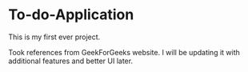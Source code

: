 # To-do-Application
This is my first ever project.

Took references from GeekForGeeks website. I will be updating it with additional features and better UI later.
